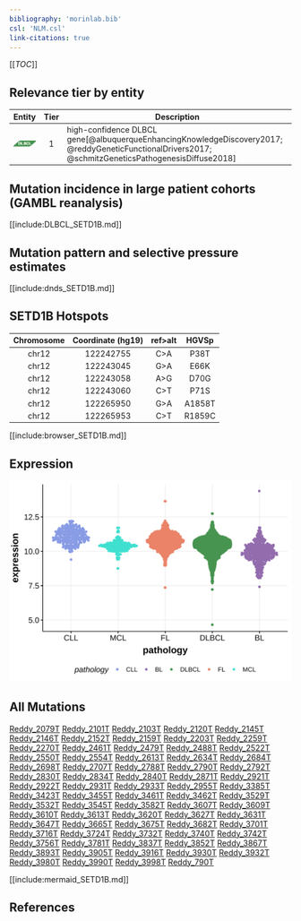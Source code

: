 ```yaml
---
bibliography: 'morinlab.bib'
csl: 'NLM.csl'
link-citations: true
---
```

[[_TOC_]]


## Relevance tier by entity

|Entity|Tier|Description               |
|:------:|:----:|--------------------------|
|![DLBCL](images/icons/DLBCL_tier1.png) |1   |high-confidence DLBCL gene[@albuquerqueEnhancingKnowledgeDiscovery2017; @reddyGeneticFunctionalDrivers2017; @schmitzGeneticsPathogenesisDiffuse2018]|

## Mutation incidence in large patient cohorts (GAMBL reanalysis)

[[include:DLBCL_SETD1B.md]]

## Mutation pattern and selective pressure estimates

[[include:dnds_SETD1B.md]]

## SETD1B Hotspots

| Chromosome |Coordinate (hg19) | ref>alt | HGVSp | 
 | :---:| :---: | :--: | :---: |
| chr12 | 122242755 | C>A | P38T |
| chr12 | 122243045 | G>A | E66K |
| chr12 | 122243058 | A>G | D70G |
| chr12 | 122243060 | C>T | P71S |
| chr12 | 122265950 | G>A | A1858T |
| chr12 | 122265953 | C>T | R1859C |

[[include:browser_SETD1B.md]]

## Expression
![](images/gene_expression/SETD1B_by_pathology.svg)
<!-- ORIGIN: reddyGeneticFunctionalDrivers2017 -->
<!-- DLBCL: reddyGeneticFunctionalDrivers2017 -->

## All Mutations

[Reddy_2079T](https://www.bcgsc.ca/downloads/morinlab/GAMBL/Reddy/igv_reports/Reddy_2079T.html)
[Reddy_2101T](https://www.bcgsc.ca/downloads/morinlab/GAMBL/Reddy/igv_reports/Reddy_2101T.html)
[Reddy_2103T](https://www.bcgsc.ca/downloads/morinlab/GAMBL/Reddy/igv_reports/Reddy_2103T.html)
[Reddy_2120T](https://www.bcgsc.ca/downloads/morinlab/GAMBL/Reddy/igv_reports/Reddy_2120T.html)
[Reddy_2145T](https://www.bcgsc.ca/downloads/morinlab/GAMBL/Reddy/igv_reports/Reddy_2145T.html)
[Reddy_2146T](https://www.bcgsc.ca/downloads/morinlab/GAMBL/Reddy/igv_reports/Reddy_2146T.html)
[Reddy_2152T](https://www.bcgsc.ca/downloads/morinlab/GAMBL/Reddy/igv_reports/Reddy_2152T.html)
[Reddy_2159T](https://www.bcgsc.ca/downloads/morinlab/GAMBL/Reddy/igv_reports/Reddy_2159T.html)
[Reddy_2203T](https://www.bcgsc.ca/downloads/morinlab/GAMBL/Reddy/igv_reports/Reddy_2203T.html)
[Reddy_2259T](https://www.bcgsc.ca/downloads/morinlab/GAMBL/Reddy/igv_reports/Reddy_2259T.html)
[Reddy_2270T](https://www.bcgsc.ca/downloads/morinlab/GAMBL/Reddy/igv_reports/Reddy_2270T.html)
[Reddy_2461T](https://www.bcgsc.ca/downloads/morinlab/GAMBL/Reddy/igv_reports/Reddy_2461T.html)
[Reddy_2479T](https://www.bcgsc.ca/downloads/morinlab/GAMBL/Reddy/igv_reports/Reddy_2479T.html)
[Reddy_2488T](https://www.bcgsc.ca/downloads/morinlab/GAMBL/Reddy/igv_reports/Reddy_2488T.html)
[Reddy_2522T](https://www.bcgsc.ca/downloads/morinlab/GAMBL/Reddy/igv_reports/Reddy_2522T.html)
[Reddy_2550T](https://www.bcgsc.ca/downloads/morinlab/GAMBL/Reddy/igv_reports/Reddy_2550T.html)
[Reddy_2554T](https://www.bcgsc.ca/downloads/morinlab/GAMBL/Reddy/igv_reports/Reddy_2554T.html)
[Reddy_2613T](https://www.bcgsc.ca/downloads/morinlab/GAMBL/Reddy/igv_reports/Reddy_2613T.html)
[Reddy_2634T](https://www.bcgsc.ca/downloads/morinlab/GAMBL/Reddy/igv_reports/Reddy_2634T.html)
[Reddy_2684T](https://www.bcgsc.ca/downloads/morinlab/GAMBL/Reddy/igv_reports/Reddy_2684T.html)
[Reddy_2698T](https://www.bcgsc.ca/downloads/morinlab/GAMBL/Reddy/igv_reports/Reddy_2698T.html)
[Reddy_2707T](https://www.bcgsc.ca/downloads/morinlab/GAMBL/Reddy/igv_reports/Reddy_2707T.html)
[Reddy_2788T](https://www.bcgsc.ca/downloads/morinlab/GAMBL/Reddy/igv_reports/Reddy_2788T.html)
[Reddy_2790T](https://www.bcgsc.ca/downloads/morinlab/GAMBL/Reddy/igv_reports/Reddy_2790T.html)
[Reddy_2792T](https://www.bcgsc.ca/downloads/morinlab/GAMBL/Reddy/igv_reports/Reddy_2792T.html)
[Reddy_2830T](https://www.bcgsc.ca/downloads/morinlab/GAMBL/Reddy/igv_reports/Reddy_2830T.html)
[Reddy_2834T](https://www.bcgsc.ca/downloads/morinlab/GAMBL/Reddy/igv_reports/Reddy_2834T.html)
[Reddy_2840T](https://www.bcgsc.ca/downloads/morinlab/GAMBL/Reddy/igv_reports/Reddy_2840T.html)
[Reddy_2871T](https://www.bcgsc.ca/downloads/morinlab/GAMBL/Reddy/igv_reports/Reddy_2871T.html)
[Reddy_2921T](https://www.bcgsc.ca/downloads/morinlab/GAMBL/Reddy/igv_reports/Reddy_2921T.html)
[Reddy_2922T](https://www.bcgsc.ca/downloads/morinlab/GAMBL/Reddy/igv_reports/Reddy_2922T.html)
[Reddy_2931T](https://www.bcgsc.ca/downloads/morinlab/GAMBL/Reddy/igv_reports/Reddy_2931T.html)
[Reddy_2933T](https://www.bcgsc.ca/downloads/morinlab/GAMBL/Reddy/igv_reports/Reddy_2933T.html)
[Reddy_2955T](https://www.bcgsc.ca/downloads/morinlab/GAMBL/Reddy/igv_reports/Reddy_2955T.html)
[Reddy_3385T](https://www.bcgsc.ca/downloads/morinlab/GAMBL/Reddy/igv_reports/Reddy_3385T.html)
[Reddy_3423T](https://www.bcgsc.ca/downloads/morinlab/GAMBL/Reddy/igv_reports/Reddy_3423T.html)
[Reddy_3455T](https://www.bcgsc.ca/downloads/morinlab/GAMBL/Reddy/igv_reports/Reddy_3455T.html)
[Reddy_3461T](https://www.bcgsc.ca/downloads/morinlab/GAMBL/Reddy/igv_reports/Reddy_3461T.html)
[Reddy_3462T](https://www.bcgsc.ca/downloads/morinlab/GAMBL/Reddy/igv_reports/Reddy_3462T.html)
[Reddy_3529T](https://www.bcgsc.ca/downloads/morinlab/GAMBL/Reddy/igv_reports/Reddy_3529T.html)
[Reddy_3532T](https://www.bcgsc.ca/downloads/morinlab/GAMBL/Reddy/igv_reports/Reddy_3532T.html)
[Reddy_3545T](https://www.bcgsc.ca/downloads/morinlab/GAMBL/Reddy/igv_reports/Reddy_3545T.html)
[Reddy_3582T](https://www.bcgsc.ca/downloads/morinlab/GAMBL/Reddy/igv_reports/Reddy_3582T.html)
[Reddy_3607T](https://www.bcgsc.ca/downloads/morinlab/GAMBL/Reddy/igv_reports/Reddy_3607T.html)
[Reddy_3609T](https://www.bcgsc.ca/downloads/morinlab/GAMBL/Reddy/igv_reports/Reddy_3609T.html)
[Reddy_3610T](https://www.bcgsc.ca/downloads/morinlab/GAMBL/Reddy/igv_reports/Reddy_3610T.html)
[Reddy_3613T](https://www.bcgsc.ca/downloads/morinlab/GAMBL/Reddy/igv_reports/Reddy_3613T.html)
[Reddy_3620T](https://www.bcgsc.ca/downloads/morinlab/GAMBL/Reddy/igv_reports/Reddy_3620T.html)
[Reddy_3627T](https://www.bcgsc.ca/downloads/morinlab/GAMBL/Reddy/igv_reports/Reddy_3627T.html)
[Reddy_3631T](https://www.bcgsc.ca/downloads/morinlab/GAMBL/Reddy/igv_reports/Reddy_3631T.html)
[Reddy_3647T](https://www.bcgsc.ca/downloads/morinlab/GAMBL/Reddy/igv_reports/Reddy_3647T.html)
[Reddy_3665T](https://www.bcgsc.ca/downloads/morinlab/GAMBL/Reddy/igv_reports/Reddy_3665T.html)
[Reddy_3675T](https://www.bcgsc.ca/downloads/morinlab/GAMBL/Reddy/igv_reports/Reddy_3675T.html)
[Reddy_3682T](https://www.bcgsc.ca/downloads/morinlab/GAMBL/Reddy/igv_reports/Reddy_3682T.html)
[Reddy_3701T](https://www.bcgsc.ca/downloads/morinlab/GAMBL/Reddy/igv_reports/Reddy_3701T.html)
[Reddy_3716T](https://www.bcgsc.ca/downloads/morinlab/GAMBL/Reddy/igv_reports/Reddy_3716T.html)
[Reddy_3724T](https://www.bcgsc.ca/downloads/morinlab/GAMBL/Reddy/igv_reports/Reddy_3724T.html)
[Reddy_3732T](https://www.bcgsc.ca/downloads/morinlab/GAMBL/Reddy/igv_reports/Reddy_3732T.html)
[Reddy_3740T](https://www.bcgsc.ca/downloads/morinlab/GAMBL/Reddy/igv_reports/Reddy_3740T.html)
[Reddy_3742T](https://www.bcgsc.ca/downloads/morinlab/GAMBL/Reddy/igv_reports/Reddy_3742T.html)
[Reddy_3756T](https://www.bcgsc.ca/downloads/morinlab/GAMBL/Reddy/igv_reports/Reddy_3756T.html)
[Reddy_3781T](https://www.bcgsc.ca/downloads/morinlab/GAMBL/Reddy/igv_reports/Reddy_3781T.html)
[Reddy_3837T](https://www.bcgsc.ca/downloads/morinlab/GAMBL/Reddy/igv_reports/Reddy_3837T.html)
[Reddy_3852T](https://www.bcgsc.ca/downloads/morinlab/GAMBL/Reddy/igv_reports/Reddy_3852T.html)
[Reddy_3867T](https://www.bcgsc.ca/downloads/morinlab/GAMBL/Reddy/igv_reports/Reddy_3867T.html)
[Reddy_3893T](https://www.bcgsc.ca/downloads/morinlab/GAMBL/Reddy/igv_reports/Reddy_3893T.html)
[Reddy_3905T](https://www.bcgsc.ca/downloads/morinlab/GAMBL/Reddy/igv_reports/Reddy_3905T.html)
[Reddy_3916T](https://www.bcgsc.ca/downloads/morinlab/GAMBL/Reddy/igv_reports/Reddy_3916T.html)
[Reddy_3930T](https://www.bcgsc.ca/downloads/morinlab/GAMBL/Reddy/igv_reports/Reddy_3930T.html)
[Reddy_3932T](https://www.bcgsc.ca/downloads/morinlab/GAMBL/Reddy/igv_reports/Reddy_3932T.html)
[Reddy_3980T](https://www.bcgsc.ca/downloads/morinlab/GAMBL/Reddy/igv_reports/Reddy_3980T.html)
[Reddy_3990T](https://www.bcgsc.ca/downloads/morinlab/GAMBL/Reddy/igv_reports/Reddy_3990T.html)
[Reddy_3998T](https://www.bcgsc.ca/downloads/morinlab/GAMBL/Reddy/igv_reports/Reddy_3998T.html)
[Reddy_790T](https://www.bcgsc.ca/downloads/morinlab/GAMBL/Reddy/igv_reports/Reddy_790T.html)

[[include:mermaid_SETD1B.md]]

## References

